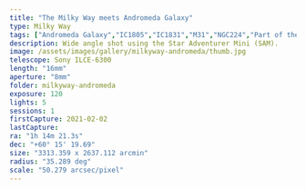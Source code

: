 ```yaml
---
title: "The Milky Way meets Andromeda Galaxy"
type: Milky Way
tags: ["Andromeda Galaxy","IC1805","IC1831","M31","NGC224","Part of the constellation Andromeda (And)","Part of the constellation Cepheus (Cep)","Part of the constellation Lacerta (Lac)","Part of the constellation Perseus (Per)","The constellation Camelopardalis (Cam)","The constellation Cassiopeia (Cas)","The star Almach (γ1And)","The star Caph (βCas)","The star Errai (γCep)","The star Mirach (βAnd)","The star Mirfak (αPer)","The star Navi (γCas)","The star Ruchbah (δCas)","The star Schedar (αCas)","The star γPer","The star ζCep"]
description: Wide angle shot using the Star Adventurer Mini (SAM).
image: /assets/images/gallery/milkyway-andromeda/thumb.jpg
telescope: Sony ILCE-6300
length: "16mm"
aperture: "8mm"
folder: milkyway-andromeda
exposure: 120
lights: 5
sessions: 1 
firstCapture: 2021-02-02 
lastCapture:
ra: "1h 14m 21.3s"
dec: "+60° 15' 19.69"
size: "3313.359 x 2637.112 arcmin"
radius: "35.289 deg"
scale: "50.279 arcsec/pixel"
---
```

